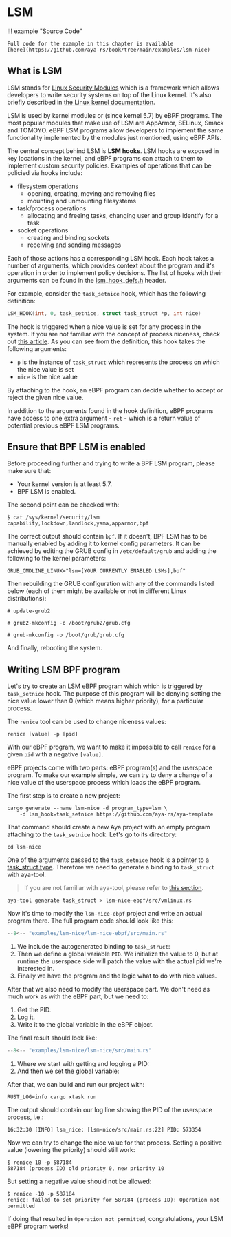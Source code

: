 # LSM

!!! example "Source Code"

    Full code for the example in this chapter is available
    [here](https://github.com/aya-rs/book/tree/main/examples/lsm-nice)

## What is LSM

LSM stands for [Linux Security Modules][lsm-wikipedia] which is a framework
which allows developers to write security systems on top of the Linux kernel.
It's also briefly described in
[the Linux kernel documentation][lsm-kernel-docs].

LSM is used by kernel modules or (since kernel 5.7) by eBPF programs. The most
popular modules that make use of LSM are AppArmor, SELinux, Smack and TOMOYO.
eBPF LSM programs allow developers to implement the same functionality
implemented by the modules just mentioned, using eBPF APIs.

The central concept behind LSM is **LSM hooks**. LSM hooks are exposed in key
locations in the kernel, and eBPF programs can attach to them to implement
custom security policies. Examples of operations that can be policied via hooks
include:

- filesystem operations
  - opening, creating, moving and removing files
  - mounting and unmounting filesystems
- task/process operations
  - allocating and freeing tasks, changing user and group identify for a task
- socket operations
  - creating and binding sockets
  - receiving and sending messages

Each of those actions has a corresponding LSM hook. Each hook takes a number of
arguments, which provides context about the program and it's operation in order
to implement policy decisions. The list of hooks with their arguments can be
found in the [lsm_hook_defs.h][lsm-hook-defs] header.

For example, consider the `task_setnice` hook, which has the following
definition:

```c
LSM_HOOK(int, 0, task_setnice, struct task_struct *p, int nice)
```

The hook is triggered when a nice value is set for any process in the system.
If you are not familiar with the concept of process niceness, check out
[this article][nice-wikipedia]. As you can see from the definition, this hook
takes the following arguments:

- `p` is the instance of `task_struct` which represents the process on which
  the nice value is set
- `nice` is the nice value

By attaching to the hook, an eBPF program can decide whether to accept or
reject the given nice value.

In addition to the arguments found in the hook definition, eBPF programs have
access to one extra argument - `ret` - which is a return value of potential
previous eBPF LSM programs.

## Ensure that BPF LSM is enabled

Before proceeding further and trying to write a BPF LSM program, please make
sure that:

- Your kernel version is at least 5.7.
- BPF LSM is enabled.

The second point can be checked with:

```console
$ cat /sys/kernel/security/lsm
capability,lockdown,landlock,yama,apparmor,bpf
```

The correct output should contain `bpf`. If it doesn't, BPF LSM has to be
manually enabled by adding it to kernel config parameters. It can be achieved
by editing the GRUB config in `/etc/default/grub` and adding the following to
the kernel parameters:

```console
GRUB_CMDLINE_LINUX="lsm=[YOUR CURRENTLY ENABLED LSMs],bpf"
```

Then rebuilding the GRUB configuration with any of the commands listed below
(each of them might be available or not in different Linux distributions):

```console
# update-grub2
```

```console
# grub2-mkconfig -o /boot/grub2/grub.cfg
```

```console
# grub-mkconfig -o /boot/grub/grub.cfg
```

And finally, rebooting the system.

## Writing LSM BPF program

Let's try to create an LSM eBPF program which which is triggered by
`task_setnice` hook. The purpose of this program will be denying setting the
nice value lower than 0 (which means higher priority), for a particular process.

The `renice` tool can be used to change niceness values:

```console
renice [value] -p [pid]
```

With our eBPF program, we want to make it impossible to call `renice` for a
given `pid` with a negative `[value]`.

eBPF projects come with two parts: eBPF program(s) and the userspace program.
To make our example simple, we can try to deny a change of a nice value of
the userspace process which loads the eBPF program.

The first step is to create a new project:

```console
cargo generate --name lsm-nice -d program_type=lsm \
    -d lsm_hook=task_setnice https://github.com/aya-rs/aya-template
```

That command should create a new Aya project with an empty program attaching to
the `task_setnice` hook. Let's go to its directory:

```console
cd lsm-nice
```

One of the arguments passed to the `task_setnice` hook is a pointer to a
[task_struct type](https://elixir.bootlin.com/linux/v5.15.3/source/include/linux/sched.h#L723).
Therefore we need to generate a binding to `task_struct` with aya-tool.

> If you are not familiar with aya-tool, please refer to
> [this section](../aya/aya-tool.md).

```console
aya-tool generate task_struct > lsm-nice-ebpf/src/vmlinux.rs
```

Now it's time to modify the `lsm-nice-ebpf` project and write an actual program
there. The full program code should look like this:

```rust linenums="1" title="lsm-nice-ebpf/src/main.rs"
--8<-- "examples/lsm-nice/lsm-nice-ebpf/src/main.rs"
```

1. We include the autogenerated binding to `task_struct`:
1. Then we define a global variable `PID`. We initialize the value to 0, but at
runtime the userspace side will patch the value with the actual pid we're
interested in.
1. Finally we have the program and the logic what to do with nice values.

After that we also need to modify the userspace part. We don't need as much
work as with the eBPF part, but we need to:

1. Get the PID.
1. Log it.
1. Write it to the global variable in the eBPF object.

The final result should look like:

```rust linenums="1" title="lsm-nice/src/main.rs"
--8<-- "examples/lsm-nice/lsm-nice/src/main.rs"
```

1. Where we start with getting and logging a PID:
1. And then we set the global variable:

After that, we can build and run our project with:

```console
RUST_LOG=info cargo xtask run
```

The output should contain our log line showing the PID of the userspace
process, i.e.:

```console
16:32:30 [INFO] lsm_nice: [lsm-nice/src/main.rs:22] PID: 573354
```

Now we can try to change the nice value for that process. Setting a positive
value (lowering the priority) should still work:

```console
$ renice 10 -p 587184
587184 (process ID) old priority 0, new priority 10
```

But setting a negative value should not be allowed:

```console
$ renice -10 -p 587184
renice: failed to set priority for 587184 (process ID): Operation not permitted
```

If doing that resulted in `Operation not permitted`, congratulations, your LSM
eBPF program works!

[lsm-wikipedia]: https://en.wikipedia.org/wiki/Linux_Security_Modules
[lsm-kernel-docs]: https://www.kernel.org/doc/html/latest/security/lsm.html
[lsm-hook-defs]: https://github.com/torvalds/linux/blob/master/include/linux/lsm_hook_defs.h
[nice-wikipedia]: https://en.wikipedia.org/wiki/Nice_(Unix)
